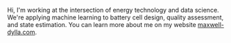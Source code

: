 Hi, I'm working at the intersection of energy technology and data science. We're applying machine learning to battery cell design, quality assessment, and state estimation. You can learn more about me on my website [maxwell-dylla.com](https://maxwell-dylla.com).
